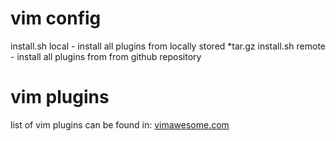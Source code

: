 # vim config

install.sh local - install all plugins from locally stored *tar.gz
install.sh remote - install all plugins from from github repository

# vim plugins

list of vim plugins can be found in: [vimawesome.com](https://vimawesome.com/)

